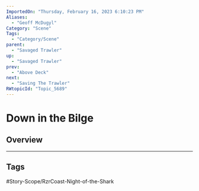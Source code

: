 ```yaml
---
ImportedOn: "Thursday, February 16, 2023 6:10:23 PM"
Aliases:
  - "Geoff McDugyl"
Category: "Scene"
Tags:
  - "Category/Scene"
parent:
  - "Savaged Trawler"
up:
  - "Savaged Trawler"
prev:
  - "Above Deck"
next:
  - "Saving The Trawler"
RWtopicId: "Topic_5689"
---
```

# Down in the Bilge
## Overview

---
## Tags
#Story-Scope/RzrCoast-Night-of-the-Shark

